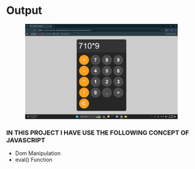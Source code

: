 <h1>Output</h1>
<p align="center">
  <img src="output.png" alt="" width="80%">
</p>

<h3>IN THIS PROJECT I HAVE USE THE FOLLOWING CONCEPT OF JAVASCRIPT</h3>
<ul>
  <li>Dom Manipulation</li>
  <li>eval() Function</li>
</ul>